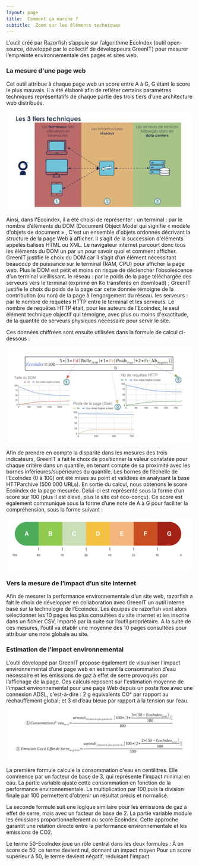 ```yaml
---
layout: page
title:  Comment ça marche ?
subtitle:  Zoom sur les éléments techniques
---
```

L’outil créé par Razorfish s’appuie sur l’algorithme EcoIndex (outil open-source, développé par le collectif de développeurs GreenIT) pour mesurer l’empreinte environnementale des pages et sites web. 

### La mesure d'une page web

Cet outil attribue à chaque page web un score entre A à G, G étant le score le plus mauvais. Il a été élaboré afin de refléter certains paramètres techniques représentatifs de chaque partie des trois tiers d’une architecture web distribuée. 

<img src="photos/1.1.png"/>

<meta property="og:image" content="https://tinmarrr.github.io/photos/1.1.png">

Ainsi, dans l'Ecoindex, il a été choisi de représenter :
un terminal : par le nombre d’éléments du DOM (Document Object Model qui signifie « modèle d'objets de document » , C'est un ensemble d'objets ordonnés décrivant la structure de la page Web à afficher. Il s’agit de la succession d'éléments appelés balises HTML ou XML. Le navigateur internet parcourt donc tous les éléments du DOM un par un pour savoir quoi et comment afficher. GreenIT justifie le choix du DOM car il s’agit d’un élément nécessitant beaucoup de puissance sur le terminal (RAM, CPU) pour afficher la page web. Plus le DOM est petit et moins on risque de déclencher l’obsolescence d’un terminal vieillissant.
le réseau : par le poids de la page téléchargée des serveurs vers le terminal (exprimé en Ko transférés en download) ; GreenIT justifie le choix du poids de la page car cette donnée témoigne de la contribution (ou non) de la page à l’engorgement du réseau.
les serveurs : par le nombre de requêtes HTTP entre le terminal et les serveurs. Le nombre de requêtes HTTP était, pour les auteurs de l’Ecoindex, le seul élément technique objectif qui témoigne, avec plus ou moins d'exactitude, de la quantité de serveurs physiques nécessaire pour servir le site.
 
Ces données chiffrées sont ensuite utilisées dans la formule de calcul ci-dessous :

<img src="photos/1.2.png"/>

<meta property="og:image" content="https://tinmarrr.github.io/photos/1.2.png">
 
Afin de prendre en compte la disparité dans les mesures des trois indicateurs, GreenIT a fait le choix de positionner la valeur constatée pour chaque critère dans un quantile, en tenant compte de sa proximité avec les bornes inférieures/supérieures du quantile. Les bornes de l’échelle de l’EcoIndex (0 à 100) ont été mises au point et validées en analysant la base HTTParchive (500 000 URLs).
En sortie du calcul, nous obtenons le score Ecoindex de la page mesurée. Celui-ci est représenté sous la forme d’un score sur 100 (plus il est élevé, plus le site est éco-conçu). Ce score est également communiqué sous la forme d’une note de A à G pour faciliter la compréhension, sous la forme suivant : 

<img src="photos/1.3.png"/>

<meta property="og:image" content="https://tinmarrr.github.io/photos/1.3.png">

### Vers la mesure de l’impact d’un site internet

Afin de mesurer la performance environnementale d’un site web, razorfish a fait le choix de développer en collaboration avec GreenIT un outil interne basé sur la technologie de l’Ecoindex.
Les équipes de razorfish vont alors sélectionner les 10 pages les plus consultées du site internet et les inscrire dans un fichier CSV, importé par la suite sur l’outil propriétaire. A la suite de ces mesures, l’outil va établir une moyenne des 10 pages consultées pour attribuer une note globale au site.

### Estimation de l’impact environnemental

L’outil développé par GreenIT propose également de visualiser l’impact environnemental d’une page web en estimant la consommation d’eau nécessaire et les émissions de gaz à effet de serre provoqués par l’affichage de la page.
Ces calculs reposent sur l'estimation moyenne de l'impact environnemental pour une page Web depuis un poste fixe avec une connexion ADSL, c'est-à-dire :
2 g équivalents CO² par rapport au réchauffement global;
et 3 cl d’eau bleue par rapport à  la tension sur l’eau.
 
<img src="photos/1.4.png"/>

<meta property="og:image" content="https://tinmarrr.github.io/photos/1.4.png">

La première formule calcule la consommation d'eau en centilitres. Elle commence par un facteur de base de 3, qui représente l'impact minimal en eau. La partie variable ajuste cette consommation en fonction de la performance environnementale. La multiplication par 100 puis la division finale par 100 permettent d'obtenir un résultat précis et normalisé.
 

La seconde formule suit une logique similaire pour les émissions de gaz à effet de serre, mais avec un facteur de base de 2. La partie variable module les émissions proportionnellement au score EcoIndex. Cette approche garantit une relation directe entre la performance environnementale et les émissions de CO2.

Le terme 50-EcoIndex joue un rôle central dans les deux formules :
À un score de 50, ce terme devient nul, donnant un impact moyen
Pour un score supérieur à 50, le terme devient négatif, réduisant l'impact
